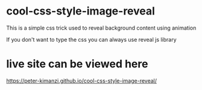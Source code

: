 # cool-css-style-image-reveal

This is a  simple css trick used to reveal background content using animation




If you don't want to type the css you can always use reveal js library


# live site can be viewed here
https://peter-kimanzi.github.io/cool-css-style-image-reveal/
